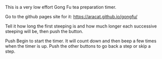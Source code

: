 This is a very low effort Gong Fu tea preparation timer.

Go to the github pages site for it: https://aracat.github.io/gongfu/

Tell it how long the first steeping is and how much longer each successive steeping will be, then push the button.

Push Begin to start the timer. It will count down and then beep a few times when the timer is up. Push the other buttons to go back a step or skip a step.
